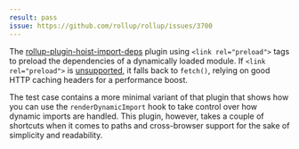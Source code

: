 ```yaml
---
result: pass
issue: https://github.com/rollup/rollup/issues/3700
---
```


The [rollup-plugin-hoist-import-deps] plugin using `<link rel="preload">` tags to preload the dependencies of a dynamically loaded module. If `<link rel="preload">` is [unsupported][link rel preload], it falls back to `fetch()`, relying on good HTTP caching headers for a performance boost.

The test case contains a more minimal variant of that plugin that shows how you can use the `renderDynamicImport` hook to take control over how dynamic imports are handled. This plugin, however, takes a couple of shortcuts when it comes to paths and cross-browser support for the sake of simplicity and readability.

[rollup-plugin-hoist-import-deps]: https://npm.im/rollup-plugin-hoist-import-deps
[link rel preload]: https://caniuse.com/#feat=link-rel-preload
